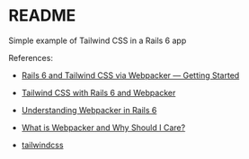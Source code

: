 # README

Simple example of Tailwind CSS in a Rails 6 app

References:

* [Rails 6 and Tailwind CSS via Webpacker — Getting Started](https://medium.com/@davidteren/rails-6-and-tailwindcss-getting-started-42ba59e45393)

* [Tailwind CSS with Rails 6 and Webpacker](https://nickcharlton.net/posts/tailwind-css-rails-webpacker.html)

* [Understanding Webpacker in Rails 6](https://prathamesh.tech/2019/08/26/understanding-webpacker-in-rails-6/)

* [What is Webpacker and Why Should I Care?](https://medium.com/the-self-taught-programmer/what-is-webpack-and-why-should-i-care-part-1-introduction-ca4da7d0d8dc)

* [tailwindcss](https://tailwindcss.com)
